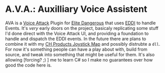 ﻿# A.V.A.: Auxilliary Voice Assistent

AVA is a [Voice Attack][] Plugin for [Elite Dangerous][] that uses [EDDI][] to handle Events. It's _very_ early doors on the
project, basicaly replicating some stuff I'd done direct with the Voice Attack UI, and providing a foundation to handle and
dispatch the EDDI events. In the future there are plans to combine it with my [CH Products Joystick Map][] and possibly distrubte
a `dll`. For now it's something people can have a play about with, build from source, and tweak into something that might be
useful for them. It's also allowing [forcing? ;) ] me to learn C# so I make no guarantees over how good the code here is.

[Voice Attack]: https://voiceattack.com/
[Elite Dangerous]: https://www.elitedangerous.com/
[EDDI]: https://github.com/EDCD/EDDI
[CH Products Joystick Map]: https://github.com/domdavis/ch-products-elite-map
